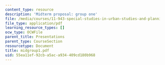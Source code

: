 ```yaml
---
content_type: resource
description: 'Midterm proposal: group one'
file: /media/courses/11-943-special-studies-in-urban-studies-and-planning-the-cardener-river-corridor-workshop-fall-2001/55ea11ef92cba5aca934409cd180b968_midgroup1.pdf
file_type: application/pdf
learning_resource_types: []
ocw_type: OCWFile
parent_title: Presentations
parent_type: CourseSection
resourcetype: Document
title: midgroup1.pdf
uid: 55ea11ef-92cb-a5ac-a934-409cd180b968
---
```

